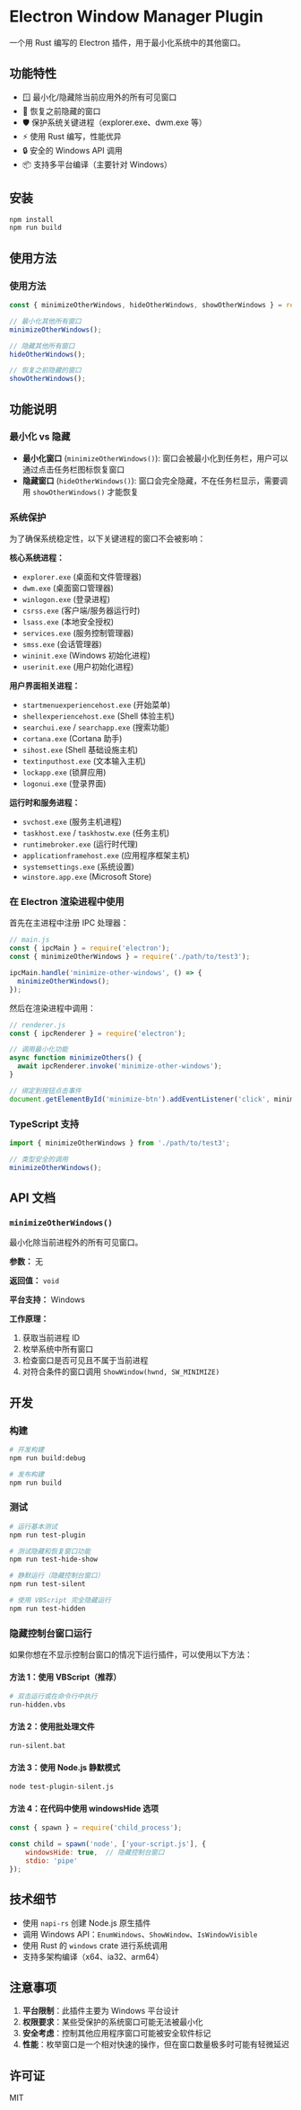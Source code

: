 # Electron Window Manager Plugin

一个用 Rust 编写的 Electron 插件，用于最小化系统中的其他窗口。

## 功能特性

- 🪟 最小化/隐藏除当前应用外的所有可见窗口
- 🔄 恢复之前隐藏的窗口
- 🛡️ 保护系统关键进程（explorer.exe、dwm.exe 等）
- ⚡ 使用 Rust 编写，性能优异
- 🔒 安全的 Windows API 调用
- 📦 支持多平台编译（主要针对 Windows）

## 安装

```bash
npm install
npm run build
```

## 使用方法

### 使用方法

```javascript
const { minimizeOtherWindows, hideOtherWindows, showOtherWindows } = require('./path/to/test3');

// 最小化其他所有窗口
minimizeOtherWindows();

// 隐藏其他所有窗口
hideOtherWindows();

// 恢复之前隐藏的窗口
showOtherWindows();
```

## 功能说明

### 最小化 vs 隐藏

- **最小化窗口** (`minimizeOtherWindows()`): 窗口会被最小化到任务栏，用户可以通过点击任务栏图标恢复窗口
- **隐藏窗口** (`hideOtherWindows()`): 窗口会完全隐藏，不在任务栏显示，需要调用 `showOtherWindows()` 才能恢复

### 系统保护

为了确保系统稳定性，以下关键进程的窗口不会被影响：

**核心系统进程：**
- `explorer.exe` (桌面和文件管理器)
- `dwm.exe` (桌面窗口管理器)
- `winlogon.exe` (登录进程)
- `csrss.exe` (客户端/服务器运行时)
- `lsass.exe` (本地安全授权)
- `services.exe` (服务控制管理器)
- `smss.exe` (会话管理器)
- `wininit.exe` (Windows 初始化进程)
- `userinit.exe` (用户初始化进程)

**用户界面相关进程：**
- `startmenuexperiencehost.exe` (开始菜单)
- `shellexperiencehost.exe` (Shell 体验主机)
- `searchui.exe` / `searchapp.exe` (搜索功能)
- `cortana.exe` (Cortana 助手)
- `sihost.exe` (Shell 基础设施主机)
- `textinputhost.exe` (文本输入主机)
- `lockapp.exe` (锁屏应用)
- `logonui.exe` (登录界面)

**运行时和服务进程：**
- `svchost.exe` (服务主机进程)
- `taskhost.exe` / `taskhostw.exe` (任务主机)
- `runtimebroker.exe` (运行时代理)
- `applicationframehost.exe` (应用程序框架主机)
- `systemsettings.exe` (系统设置)
- `winstore.app.exe` (Microsoft Store)

### 在 Electron 渲染进程中使用

首先在主进程中注册 IPC 处理器：

```javascript
// main.js
const { ipcMain } = require('electron');
const { minimizeOtherWindows } = require('./path/to/test3');

ipcMain.handle('minimize-other-windows', () => {
  minimizeOtherWindows();
});
```

然后在渲染进程中调用：

```javascript
// renderer.js
const { ipcRenderer } = require('electron');

// 调用最小化功能
async function minimizeOthers() {
  await ipcRenderer.invoke('minimize-other-windows');
}

// 绑定到按钮点击事件
document.getElementById('minimize-btn').addEventListener('click', minimizeOthers);
```

### TypeScript 支持

```typescript
import { minimizeOtherWindows } from './path/to/test3';

// 类型安全的调用
minimizeOtherWindows();
```

## API 文档

### `minimizeOtherWindows()`

最小化除当前进程外的所有可见窗口。

**参数：** 无

**返回值：** `void`

**平台支持：** Windows

**工作原理：**
1. 获取当前进程 ID
2. 枚举系统中所有窗口
3. 检查窗口是否可见且不属于当前进程
4. 对符合条件的窗口调用 `ShowWindow(hwnd, SW_MINIMIZE)`

## 开发

### 构建

```bash
# 开发构建
npm run build:debug

# 发布构建
npm run build
```

### 测试

```bash
# 运行基本测试
npm run test-plugin

# 测试隐藏和恢复窗口功能
npm run test-hide-show

# 静默运行（隐藏控制台窗口）
npm run test-silent

# 使用 VBScript 完全隐藏运行
npm run test-hidden
```

### 隐藏控制台窗口运行

如果你想在不显示控制台窗口的情况下运行插件，可以使用以下方法：

#### 方法 1：使用 VBScript（推荐）
```bash
# 双击运行或在命令行中执行
run-hidden.vbs
```

#### 方法 2：使用批处理文件
```bash
run-silent.bat
```

#### 方法 3：使用 Node.js 静默模式
```bash
node test-plugin-silent.js
```

#### 方法 4：在代码中使用 windowsHide 选项
```javascript
const { spawn } = require('child_process');

const child = spawn('node', ['your-script.js'], {
    windowsHide: true,  // 隐藏控制台窗口
    stdio: 'pipe'
});
```

## 技术细节

- 使用 `napi-rs` 创建 Node.js 原生插件
- 调用 Windows API：`EnumWindows`、`ShowWindow`、`IsWindowVisible`
- 使用 Rust 的 `windows` crate 进行系统调用
- 支持多架构编译（x64、ia32、arm64）

## 注意事项

1. **平台限制**：此插件主要为 Windows 平台设计
2. **权限要求**：某些受保护的系统窗口可能无法被最小化
3. **安全考虑**：控制其他应用程序窗口可能被安全软件标记
4. **性能**：枚举窗口是一个相对快速的操作，但在窗口数量极多时可能有轻微延迟

## 许可证

MIT